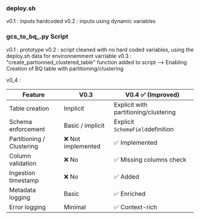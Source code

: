 ### deploy.sh

v0.1 : inputs hardcoded
v0.2 : inputs using dynamic variables

### gcs_to_bq_.py Script

v0.1 : prototype
v0.2 : script cleaned with no hard coded variables, using the deploy.sh data for environnemment varriable
v0.3 : "create_partionned_clustered_table" function added to script --> Enabling Creation of BQ table with partitioning/clustering

v0_4 :

| Feature                   | V0.3               | V0.4 ✅ (Improved)                    |
| ------------------------- | ------------------ | ------------------------------------- |
| Table creation            | Implicit           | Explicit with partitioning/clustering |
| Schema enforcement        | Basic / implicit   | Explicit `SchemaField`definition    |
| Partitioning / Clustering | ❌ Not implemented | ✅ Implemented                        |
| Column validation         | ❌ No              | ✅ Missing columns check              |
| Ingestion timestamp       | ❌ No              | ✅ Added                              |
| Metadata logging          | Basic              | ✅ Enriched                           |
| Error logging             | Minimal            | ✅ Context-rich                       |
